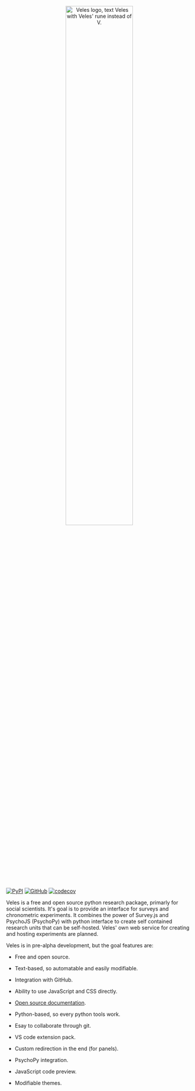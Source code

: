 <p align="center">
  <picture>
    <source media="(prefers-color-scheme: dark)" srcset="/figs/Veles-logo-white.svg">
    <source media="(prefers-color-scheme: light)" srcset="/figs/Veles-logo.svg">
    <img alt="Veles logo, text Veles with Veles' rune instead of V." src="Veles-logo.svg" width=60%>
  </picture>
</p>
<br>

<!-- badges: start -->

[![PyPI](https://img.shields.io/pypi/v/velesresearch)](https://pypi.org/project/velesresearch/)
[![GitHub](https://img.shields.io/badge/license-GPL--3.0-informational)](https://github.com/jakub-jedrusiak/VelesResearch/blob/main/LICENSE)
[![codecov](https://codecov.io/gh/jakub-jedrusiak/VelesResearch/branch/main/graph/badge.svg?token=CGc3zeDxFi)](https://codecov.io/gh/jakub-jedrusiak/VelesResearch)

<!-- badges: end -->

Veles is a free and open source python research package, primarly for social scientists. It's goal is to provide an interface for surveys and chronometric experiments. It combines the power of Survey.js and PsychoJS (PsychoPy) with python interface to create self contained research units that can be self-hosted. Veles' own web service for creating and hosting experiments are planned.

Veles is in pre-alpha development, but the goal features are:

-   Free and open source.

-   Text-based, so automatable and easily modifiable.

-   Integration with GitHub.

-   Ability to use JavaScript and CSS directly.

-   [Open source documentation](https://jakub-jedrusiak.github.io/veles-docs/).

-   Python-based, so every python tools work.

-   Esay to collaborate through git.

-   VS code extension pack.

-   Custom redirection in the end (for panels).

-   PsychoPy integration.

-   JavaScript code preview.

-   Modifiable themes.
